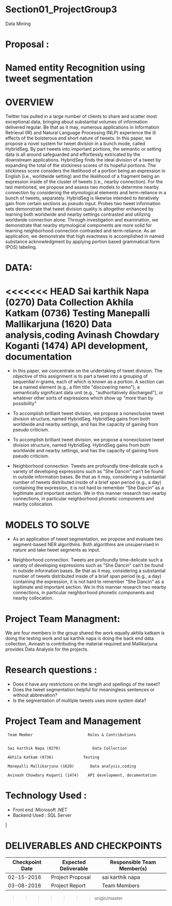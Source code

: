 ﻿# Section01_ProjectGroup3
Data Mining

# Proposal :

# Named entity Recognition using tweet segmentation

# OVERVIEW

Twitter has pulled in a large number of clients to share and scatter most exceptional data, bringing about substantial volumes of information delivered regular. Be that as it may, numerous applications in Information Retrieval (IR) and Natural Language Processing (NLP) experience the ill effects of the boisterous and short nature of tweets. In this paper, we propose a novel system for tweet division in a bunch mode, called HybridSeg. By part tweets into important portions, the semantic or setting data is all around safeguarded and effortlessly extricated by the downstream applications. HybridSeg finds the ideal division of a tweet by expanding the total of the stickiness scores of its hopeful portions. The stickiness score considers the likelihood of a portion being an expression in English (i.e., worldwide setting) and the likelihood of a fragment being an expression inside of the cluster of tweets (i.e., nearby connection). For the last mentioned, we propose and assess two models to determine nearby connection by considering the etymological elements and term-reliance in a bunch of tweets, separately. HybridSeg is likewise intended to iteratively gain from certain sections as pseudo input. Probes two tweet information sets demonstrate that tweet division quality is altogether enhanced by learning both worldwide and nearby settings contrasted and utilizing worldwide connection alone. Through investigation and examination, we demonstrate that nearby etymological components are more solid for learning neighborhood connection contrasted and term-reliance. As an application, we demonstrate that high exactness is accomplished in named substance acknowledgment by applying portion based grammatical form (POS) labeling.


# DATA:

<<<<<<< HEAD
Sai karthik Napa (0270)	Data Collection
Akhila Katkam (0736)	Testing
Manepalli Mallikarjuna (1620)	Data analysis,coding
Avinash Chowdary Koganti (1474)	API development, documentation
=======
+ In this paper, we concentrate on the undertaking of tweet division. The objective of this assignment is to part a tweet into a grouping of sequential n-grams, each of which is known as a portion. A section can be a named element (e.g., a film title "discovering nemo"), a semantically significant data unit (e.g., "authoritatively discharged"), or whatever other sorts of expressions which show up "more than by possibility"

+ To accomplish brilliant tweet division, we propose a nonexclusive tweet division structure, named HybridSeg. HybridSeg gains from both worldwide and nearby settings, and has the capacity of gaining from pseudo criticism.

+ To accomplish brilliant tweet division, we propose a nonexclusive tweet division structure, named HybridSeg. HybridSeg gains from both worldwide and nearby settings, and has the capacity of gaining from pseudo criticism.

+ Neighborhood connection. Tweets are profoundly time-delicate such a variety of developing expressions such as "She Dancin" can't be found in outside information bases. Be that as it may, considering a substantial number of tweets distributed inside of a brief span period (e.g., a day) containing the expression, it is not hard to remember "She Dancin" as a legitimate and important section. We in this manner research two nearby connections, in particular neighborhood phonetic components and nearby collocation.

# MODELS TO SOLVE

+ As an application of tweet segmentation, we propose and evaluate two segment-based NER algorithms. Both algorithms are unsupervised in nature and take tweet segments as input.

+ Neighborhood connection. Tweets are profoundly time-delicate such a variety of developing expressions such as "She Dancin" can't be found in outside information bases. Be that as it may, considering a substantial number of tweets distributed inside of a brief span period (e.g., a day) containing the expression, it is not hard to remember "She Dancin" as a legitimate and important section. We in this manner research two nearby connections, in particular neighborhood phonetic components and nearby collocation.

# Project Team Managment:

We are four members in the group shared the work equally akhila katkam is doing the testing work and sai karthik napa is doing the back end data collection, Avinash is contributing the material required and  Mallikarjuna provides Data Analysis for the projects.

# Research questions :

+ Does it have any restrictions on the length and spellings of the tweet?
+ Does the tweet segmentation helpful for meaningless sentences or without abbrevation?
+ Is the segmentation of multiple tweets uses more system data?

# Project Team and Management

     Team Member                        Roles & Contributions
 
   
     Sai karthik Napa (0270)	          Data Collection               
  
     Akhila Katkam (0736)	          Testing
   
     Manepalli Mallikarjuna (1620)	     Data analysis,coding
     
     Avinash Chowdary Koganti (1474)	API development, documentation


# Technology Used : 
  + Front end :Microsoft .NET 
  + Backend Used : SQL Server 

| 

# DELIVERABLES AND CHECKPOINTS
| Checkpoint Date | Expected Deliverable | Responsible Team Member(s) |
| --------------- | -------------------- | -------------------------- |
| 02-15-2016 | Project Proposal | sai karthik napa |
| 03-08-2016 | Project Report   | Team Members     |


>>>>>>> origin/master

